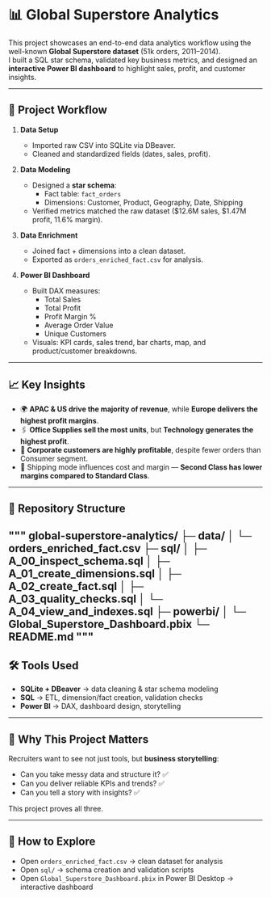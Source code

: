 # 📊 Global Superstore Analytics

This project showcases an end-to-end data analytics workflow using the well-known **Global Superstore dataset** (51k orders, 2011–2014).  
I built a SQL star schema, validated key business metrics, and designed an **interactive Power BI dashboard** to highlight sales, profit, and customer insights.

---

## 🚀 Project Workflow
1. **Data Setup**  
   - Imported raw CSV into SQLite via DBeaver.  
   - Cleaned and standardized fields (dates, sales, profit).  

2. **Data Modeling**  
   - Designed a **star schema**:  
     - Fact table: `fact_orders`  
     - Dimensions: Customer, Product, Geography, Date, Shipping  
   - Verified metrics matched the raw dataset ($12.6M sales, $1.47M profit, 11.6% margin).  

3. **Data Enrichment**  
   - Joined fact + dimensions into a clean dataset.  
   - Exported as `orders_enriched_fact.csv` for analysis.  

4. **Power BI Dashboard**  
   - Built DAX measures:  
     - Total Sales  
     - Total Profit  
     - Profit Margin %  
     - Average Order Value  
     - Unique Customers  
   - Visuals: KPI cards, sales trend, bar charts, map, and product/customer breakdowns.  

---

## 📈 Key Insights
- 🌍 **APAC & US drive the majority of revenue**, while **Europe delivers the highest profit margins**.  
- 🖇️ **Office Supplies sell the most units**, but **Technology generates the highest profit**.  
- 👥 **Corporate customers are highly profitable**, despite fewer orders than Consumer segment.  
- 🚚 Shipping mode influences cost and margin — **Second Class has lower margins compared to Standard Class**.  

---

## 📂 Repository Structure

"""
global-superstore-analytics/
├─ data/
│  └─ orders_enriched_fact.csv
├─ sql/
│  ├─ A_00_inspect_schema.sql
│  ├─ A_01_create_dimensions.sql
│  ├─ A_02_create_fact.sql
│  ├─ A_03_quality_checks.sql
│  └─ A_04_view_and_indexes.sql
├─ powerbi/
│  └─ Global_Superstore_Dashboard.pbix
└─ README.md
"""
---

## 🛠️ Tools Used
- **SQLite + DBeaver** → data cleaning & star schema modeling  
- **SQL** → ETL, dimension/fact creation, validation checks  
- **Power BI** → DAX, dashboard design, storytelling  

---

## 🎯 Why This Project Matters
Recruiters want to see not just tools, but **business storytelling**:  
- Can you take messy data and structure it? ✅  
- Can you deliver reliable KPIs and trends? ✅  
- Can you tell a story with insights? ✅  

This project proves all three.  

---

## 🔗 How to Explore
- Open `orders_enriched_fact.csv` → clean dataset for analysis  
- Open `sql/` → schema creation and validation scripts  
- Open `Global_Superstore_Dashboard.pbix` in Power BI Desktop → interactive dashboard  

